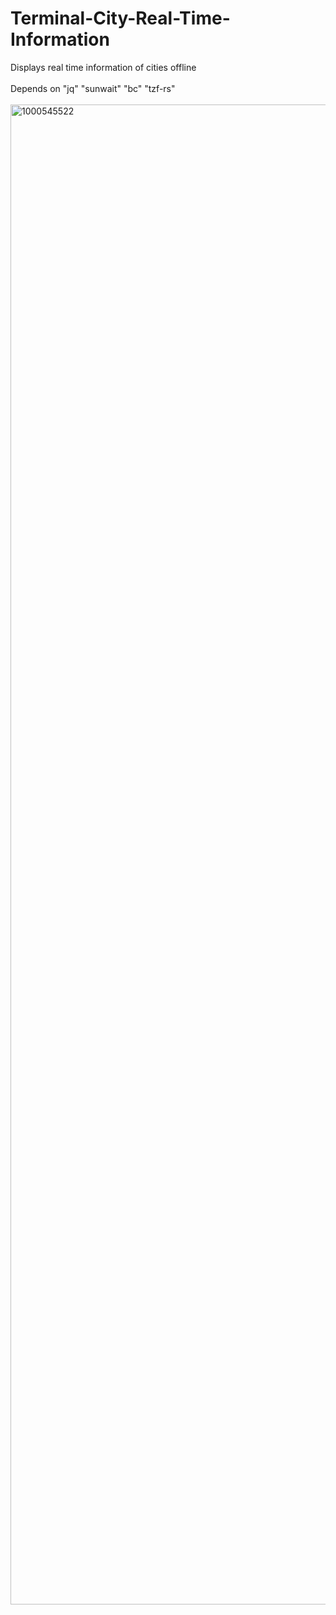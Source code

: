 # Terminal-City-Real-Time-Information
Displays real time information of cities offline
<br>
<br>
Depends on "jq" "sunwait" "bc" "tzf-rs"
<br>
<br>
<img width="1080" height="2400" alt="1000545522" src="https://github.com/user-attachments/assets/aedbb54c-f805-4c1c-8d8c-f0ad9c8901ee" />
